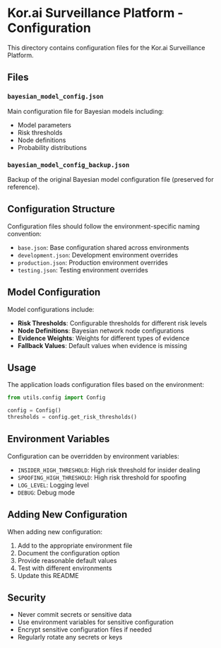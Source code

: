 # Kor.ai Surveillance Platform - Configuration

This directory contains configuration files for the Kor.ai Surveillance Platform.

## Files

### `bayesian_model_config.json`
Main configuration file for Bayesian models including:
- Model parameters
- Risk thresholds
- Node definitions
- Probability distributions

### `bayesian_model_config_backup.json`
Backup of the original Bayesian model configuration file (preserved for reference).

## Configuration Structure

Configuration files should follow the environment-specific naming convention:
- `base.json`: Base configuration shared across environments
- `development.json`: Development environment overrides
- `production.json`: Production environment overrides
- `testing.json`: Testing environment overrides

## Model Configuration

Model configurations include:
- **Risk Thresholds**: Configurable thresholds for different risk levels
- **Node Definitions**: Bayesian network node configurations
- **Evidence Weights**: Weights for different types of evidence
- **Fallback Values**: Default values when evidence is missing

## Usage

The application loads configuration files based on the environment:

```python
from utils.config import Config

config = Config()
thresholds = config.get_risk_thresholds()
```

## Environment Variables

Configuration can be overridden by environment variables:
- `INSIDER_HIGH_THRESHOLD`: High risk threshold for insider dealing
- `SPOOFING_HIGH_THRESHOLD`: High risk threshold for spoofing
- `LOG_LEVEL`: Logging level
- `DEBUG`: Debug mode

## Adding New Configuration

When adding new configuration:
1. Add to the appropriate environment file
2. Document the configuration option
3. Provide reasonable default values
4. Test with different environments
5. Update this README

## Security

- Never commit secrets or sensitive data
- Use environment variables for sensitive configuration
- Encrypt sensitive configuration files if needed
- Regularly rotate any secrets or keys
